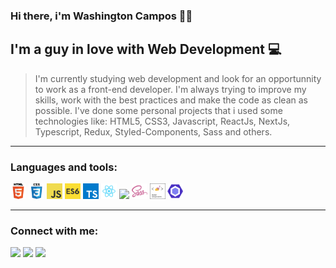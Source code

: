 ### Hi there, i'm Washington Campos 👋😄

## I'm a guy in love with Web Development 💻

> I'm currently studying web development and look for an opportunnity to work as a front-end developer.
> I'm always trying to improve my skills, work with the best practices and make the code as clean as possible.
> I've done some personal projects that i used some technologies like: HTML5, CSS3, Javascript, ReactJs, NextJs, Typescript, Redux, Styled-Components, Sass and others. 

---

### Languages and tools:

<code><a href="https://developer.mozilla.org/en-US/docs/Web/HTML/HTML5" target="_blank"><img height="25" src="https://raw.githubusercontent.com/github/explore/5c058a388828bb5fde0bcafd4bc867b5bb3f26f3/topics/html/html.png"></a></code>
<code><a href="https://developer.mozilla.org/en-US/docs/Web/CSS" target="_blank"><img height="25" src="https://raw.githubusercontent.com/github/explore/80688e429a7d4ef2fca1e82350fe8e3517d3494d/topics/css/css.png"></a></code>
<code><a href="https://developer.mozilla.org/en-US/docs/Web/javascript" target="_blank"><img height="25" src="https://raw.githubusercontent.com/github/explore/80688e429a7d4ef2fca1e82350fe8e3517d3494d/topics/javascript/javascript.png"></a></code>
<code><a href="https://www.ecma-international.org/ecma-262/11.0/index.html" target="_blank"><img height="25" src="https://raw.githubusercontent.com/github/explore/80688e429a7d4ef2fca1e82350fe8e3517d3494d/topics/es6/es6.png"></a></code>
<code><a href="https://www.typescriptlang.org" target="_blank"><img height="25" src="https://raw.githubusercontent.com/github/explore/80688e429a7d4ef2fca1e82350fe8e3517d3494d/topics/typescript/typescript.png"></a></code>
<code><a href="https://pt-br.reactjs.org" target="_blank"><img height="25" src="https://raw.githubusercontent.com/github/explore/80688e429a7d4ef2fca1e82350fe8e3517d3494d/topics/react/react.png"></a></code>
<code><a href="https://nextjs.org" target="_blank"><img height="25" src="https://cdn.auth0.com/blog/logos/nextjs-logo.png"></a></code>
<code><a href="https://sass-lang.com" target="_blank"><img height="25" src="https://raw.githubusercontent.com/github/explore/80688e429a7d4ef2fca1e82350fe8e3517d3494d/topics/sass/sass.png"></a></code>
<code><a href="https://styled-components.com" target="_blank"><img height="25" src="https://raw.githubusercontent.com/github/explore/80688e429a7d4ef2fca1e82350fe8e3517d3494d/topics/styled-components/styled-components.png"></a></code>
<code><a href="https://eslint.org" target="_blank"><img height="25" src="https://raw.githubusercontent.com/github/explore/80688e429a7d4ef2fca1e82350fe8e3517d3494d/topics/eslint/eslint.png"></a></code>

---

### Connect with me:

<code><a href="https://portfolio.washingtoncampos9.now.sh" target="_blank"><img height="17" src="https://img2.gratispng.com/20180705/lka/kisspng-career-portfolio-computer-icons-clip-art-math-student-5b3e739c241ad5.0743775515308194841479.jpg"></a></code>
<code><a href="https://www.linkedin.com/in/washington-campos-741771162" target="_blank"><img height="25" src="https://image.flaticon.com/icons/png/512/174/174857.png"></a></code>
<code><a href="https://www.instagram.com/washington_campos9" target="_blank"><img height="25" src="https://upload.wikimedia.org/wikipedia/commons/thumb/e/e7/Instagram_logo_2016.svg/600px-Instagram_logo_2016.svg.png"></a></code>

